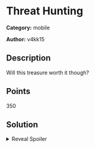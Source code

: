 # Threat Hunting
**Category:** mobile

**Author:** v4kk15

## Description
Will this treasure worth it though?

## Points
350

## Solution

<details>
 <summary>Reveal Spoiler</summary>

The memory dump contains a cmd process which runs a powershell command that can be extracted with volatility.
```bash
java -jar .\apktool_2.4.0.jar -r d .\treasure.apk
```

##### Changes in smali MainActivity file (checkForBinary function):
```bash
const/4 v7, 0
return v7
return v7
```

```bash
java -jar .\apktool_2.4.0.jar b .\app-debug\ -o modified.apk
java -jar .\sign.jar .\modified.apk
adb install -r -t .\modified.s.apk
```

Click SEND

</details>

